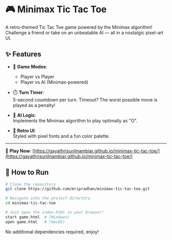 # 🎮 Minimax Tic Tac Toe

A retro-themed Tic Tac Toe game powered by the Minimax algorithm!  
Challenge a friend or take on an unbeatable AI — all in a nostalgic pixel-art UI.

## ✨ Features

- 🎲 **Game Modes**:  
  - Player vs Player  
  - Player vs AI (Minimax-powered)

- ⏱️ **Turn Timer**:  
  5-second countdown per turn. Timeout? The worst possible move is played as a penalty!

- 🤖 **AI Logic**:  
  Implements the Minimax algorithm to play optimally as "O".

- 🎨 **Retro UI**:  
  Styled with pixel fonts and a fun color palette.

---

🔗 **Play Now**: [https://gayathrisunilnambiar.github.io/minimax-tic-tac-toe/](https://gayathrisunilnambiar.github.io/minimax-tic-tac-toe/)

## 🚀 How to Run

```bash
# Clone the repository
git clone https://github.com/mripradhan/minimax-tic-tac-toe.git

# Navigate into the project directory
cd minimax-tic-tac-toe

# Just open the index.html in your browser!
start game.html  # (Windows)
open game.html   # (macOS)
```

No additional dependencies required, enjoy!
